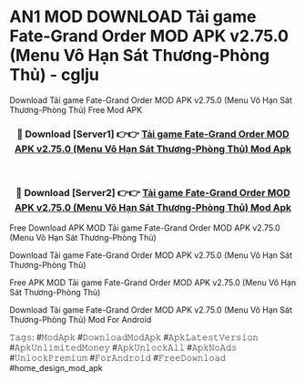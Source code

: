 # AN1 MOD DOWNLOAD Tải game Fate-Grand Order MOD APK v2.75.0 (Menu Vô Hạn Sát Thương-Phòng Thủ) - cglju
Download Tải game Fate-Grand Order MOD APK v2.75.0 (Menu Vô Hạn Sát Thương-Phòng Thủ) Free Mod APK

<div align="center">
<h3>🔴 Download [Server1] 👉👉 <a href="https://apk-comot.site?title=Tải_game_Fate-Grand_Order_MOD_APK_v2.75.0_(Menu_Vô_Hạn_Sát_Thương-Phòng_Thủ)">Tải game Fate-Grand Order MOD APK v2.75.0 (Menu Vô Hạn Sát Thương-Phòng Thủ) Mod Apk</a></h3><br>

<h3>🔴 Download [Server2] 👉👉 <a href="https://apk-comot.site?title=Tải_game_Fate-Grand_Order_MOD_APK_v2.75.0_(Menu_Vô_Hạn_Sát_Thương-Phòng_Thủ)">Tải game Fate-Grand Order MOD APK v2.75.0 (Menu Vô Hạn Sát Thương-Phòng Thủ) Mod Apk</a></h3>
</div>


Free Download APK MOD Tải game Fate-Grand Order MOD APK v2.75.0 (Menu Vô Hạn Sát Thương-Phòng Thủ)

Download Tải game Fate-Grand Order MOD APK v2.75.0 (Menu Vô Hạn Sát Thương-Phòng Thủ) 

Free APK MOD Tải game Fate-Grand Order MOD APK v2.75.0 (Menu Vô Hạn Sát Thương-Phòng Thủ) 

Download Tải game Fate-Grand Order MOD APK v2.75.0 (Menu Vô Hạn Sát Thương-Phòng Thủ) Mod For Android

𝚃𝚊𝚐𝚜: #𝙼𝚘𝚍𝙰𝚙𝚔 #𝙳𝚘𝚠𝚗𝚕𝚘𝚊𝚍𝙼𝚘𝚍𝙰𝚙𝚔 #𝙰𝚙𝚔𝙻𝚊𝚝𝚎𝚜𝚝𝚅𝚎𝚛𝚜𝚒𝚘𝚗 #𝙰𝚙𝚔𝚄𝚗𝚕𝚒𝚖𝚒𝚝𝚎𝚍𝙼𝚘𝚗𝚎𝚢 #𝙰𝚙𝚔𝚄𝚗𝚕𝚘𝚌𝚔𝙰𝚕𝚕 #𝙰𝚙𝚔𝙽𝚘𝙰𝚍𝚜 #𝚄𝚗𝚕𝚘𝚌𝚔𝙿𝚛𝚎𝚖𝚒𝚞𝚖 #𝙵𝚘𝚛𝙰𝚗𝚍𝚛𝚘𝚒𝚍 #𝙵𝚛𝚎𝚎𝙳𝚘𝚠𝚗𝚕𝚘𝚊𝚍 #home_design_mod_apk